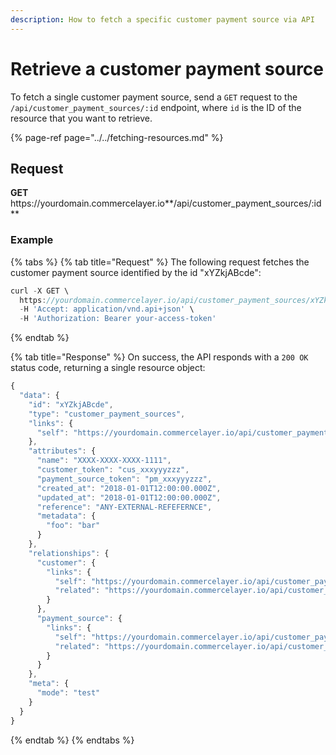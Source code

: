 ```yaml
---
description: How to fetch a specific customer payment source via API
---
```


# Retrieve a customer payment source

To fetch a single customer payment source, send a `GET` request to the `/api/customer_payment_sources/:id` endpoint, where `id` is the ID of the resource that you want to retrieve.

{% page-ref page="../../fetching-resources.md" %}

## Request

**GET** https://<i></i>yourdomain.commercelayer.io**/api/customer_payment_sources/:id**

### **Example**

{% tabs %}
{% tab title="Request" %}
The following request fetches the customer payment source identified by the id "xYZkjABcde":

```javascript
curl -X GET \
  https://yourdomain.commercelayer.io/api/customer_payment_sources/xYZkjABcde \
  -H 'Accept: application/vnd.api+json' \
  -H 'Authorization: Bearer your-access-token'
```
{% endtab %}

{% tab title="Response" %}
On success, the API responds with a `200 OK` status code, returning a single resource object:

```javascript
{
  "data": {
    "id": "xYZkjABcde",
    "type": "customer_payment_sources",
    "links": {
      "self": "https://yourdomain.commercelayer.io/api/customer_payment_sources/xYZkjABcde"
    },
    "attributes": {
      "name": "XXXX-XXXX-XXXX-1111",
      "customer_token": "cus_xxxyyyzzz",
      "payment_source_token": "pm_xxxyyyzzz",
      "created_at": "2018-01-01T12:00:00.000Z",
      "updated_at": "2018-01-01T12:00:00.000Z",
      "reference": "ANY-EXTERNAL-REFEFERNCE",
      "metadata": {
        "foo": "bar"
      }
    },
    "relationships": {
      "customer": {
        "links": {
          "self": "https://yourdomain.commercelayer.io/api/customer_payment_sources/xYZkjABcde/relationships/customer",
          "related": "https://yourdomain.commercelayer.io/api/customer_payment_sources/xYZkjABcde/customer"
        }
      },
      "payment_source": {
        "links": {
          "self": "https://yourdomain.commercelayer.io/api/customer_payment_sources/xYZkjABcde/relationships/payment_source",
          "related": "https://yourdomain.commercelayer.io/api/customer_payment_sources/xYZkjABcde/payment_source"
        }
      }
    },
    "meta": {
      "mode": "test"
    }
  }
}
```
{% endtab %}
{% endtabs %}
